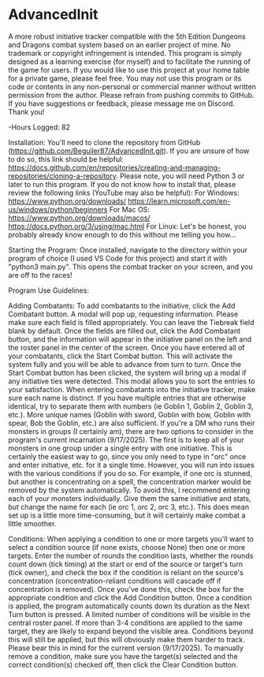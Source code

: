 # AdvancedInit
A more robust initiative tracker compatible with the 5th Edition Dungeons and Dragons combat system based on an earlier project of mine. No trademark or copyright infringement is intended. This program is simply designed as a learning exercise (for myself) and to facilitate the running of the game for users.
If you would like to use this project at your home table for a private game, please feel free. You may not use this program or its code or contents in any non-personal or commercial manner without written permission from the author.
Please refrain from pushing commits to GitHub. If you have suggestions or feedback, please message me on Discord. Thank you!

-Hours Logged: 82

Installation:
You'll need to clone the repository from GitHub (https://github.com/Beguiler87/AdvancedInit.git). If you are unsure of how to do so, this link should be helpful: https://docs.github.com/en/repositories/creating-and-managing-repositories/cloning-a-repository.
Please note, you will need Python 3 or later to run this program. If you do not know how to install that, please review the following links (YouTube may also be helpful):
For Windows:
https://www.python.org/downloads/
https://learn.microsoft.com/en-us/windows/python/beginners
For Mac OS:
https://www.python.org/downloads/macos/
https://docs.python.org/3/using/mac.html
For Linux:
Let's be honest, you probably already know enough to do this without me telling you how...

Starting the Program:
Once installed, navigate to the directory within your program of choice (I used VS Code for this project) and start it with "python3 main.py". This opens the combat tracker on your screen, and you are off to the races!

Program Use Guidelines:

Adding Combatants:
To add combatants to the initiative, click the Add Combatant button. A modal will pop up, requesting information. Please make sure each field is filled appropriately. You can leave the Tiebreak field blank by default. Once the fields are filled out, click the Add Combatant button, and the information will appear in the initiative panel on the left and the roster panel in the center of the screen. Once you have entered all of your combatants, click the Start Combat button. This will activate the system fully and you will be able to advance from turn to turn.
Once the Start Combat button has been clicked, the system will bring up a modal if any initiative ties were detected. This modal allows you to sort the entries to your satisfaction.
When entering combatants into the initiative tracker, make sure each name is distinct. If you have multiple entries that are otherwise identical, try to separate them with numbers (ie Goblin 1, Goblin 2, Goblin 3, etc.). More unique names (Goblin with sword, Goblin with bow, Goblin with spear, Bob the Goblin, etc.) are also sufficient.
If you're a DM who runs their monsters in groups (I certainly am), there are two options to consider in the program's current incarnation (9/17/2025). The first is to keep all of your monsters in one group under a single entry with one initiative. This is certainly the easiest way to go, since you only need to type in "orc" once and enter initiative, etc. for it a single time. However, you will run into issues with the various conditions if you do so. For example, if one orc is stunned, but another is concentrating on a spell, the concentration marker would be removed by the system automatically. To avoid this, I recommend entering each of your monsters individually. Give them the same initiative and stats, but change the name for each (ie orc 1, orc 2, orc 3, etc.). This does mean set up is a little more time-consuming, but it will certainly make combat a little smoother.

Conditions:
When applying a condition to one or more targets you'll want to select a condition source (if none exists, choose None) then one or more targets. Enter the number of rounds the condition lasts, whether the rounds count down (tick timing) at the start or end of the source or target's turn (tick owner), and check the box if the condition is reliant on the source's concentration (concentration-reliant conditions will cascade off if concentration is removed). Once you've done this, check the box for the appropriate condition and click the Add Condition button.
Once a condition is applied, the program automatically counts down its duration as the Next Turn button is pressed.
A limited number of conditions will be visible in the central roster panel. If more than 3-4 conditions are applied to the same target, they are likely to expand beyond the visible area. Conditions beyond this will still be applied, but this will obviously make them harder to track. Please bear this in mind for the current version (9/17/2025).
To manually remove a condition, make sure you have the target(s) selected and the correct condition(s) checked off, then click the Clear Condition button.